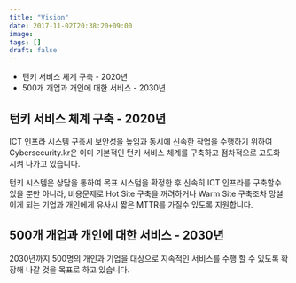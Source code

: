```yaml
---
title: "Vision"
date: 2017-11-02T20:38:20+09:00
image: 
tags: []
draft: false
---
```

* 턴키 서비스 체계 구축 - 2020년
* 500개 개업과 개인에 대한 서비스 - 2030년

<!--more-->
## 턴키 서비스 체계 구축 - 2020년

ICT 인프라 시스템 구축시 보안성을 높임과 동시에 신속한 작업을 수행하기 위하여 Cybersecurity.kr은 이미 기본적인 턴키 서비스 체계를 구축하고 점차적으로 고도화 시켜 나가고 있습니다.

턴키 시스템은 상담을 통하여 목표 시스텀을 확정한 후 신속히 ICT 인프라를 구축할수 있을 뿐만 아니라, 비용문제로 Hot Site 구축을 꺼려하거나 Warm Site 구축조차 망설이게 되는 기업과 개인에게 유사시 짧은 MTTR를 가질수 있도록 지원합니다.


## 500개 개업과 개인에 대한 서비스 - 2030년

2030년까지 500명의 개인과 기업을 대상으로 지속적인 서비스를 수행 할 수 있도록 확장해 나갈 것을 목표로 하고 있습니다.

